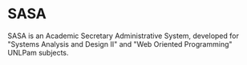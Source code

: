 # SASA
SASA is an Academic Secretary Administrative System, developed for "Systems Analysis and Design II" and "Web Oriented Programming" UNLPam subjects.
